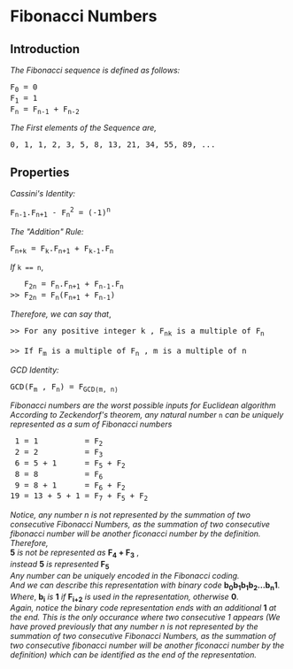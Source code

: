 # Fibonacci Numbers
## Introduction
_The Fibonacci sequence is defined as follows:_
<pre>
F<sub>0</sub> = 0
F<sub>1</sub> = 1
F<sub>n</sub> = F<sub>n-1</sub> + F<sub>n-2</sub>
</pre>
_The First elements of the Sequence are,_
<pre>
0, 1, 1, 2, 3, 5, 8, 13, 21, 34, 55, 89, ...
</pre>
## Properties
_Cassini's Identity:_
<pre>
F<sub>n-1</sub>.F<sub>n+1</sub> - F<sub>n</sub><sup>2</sup> = (-1)<sup>n</sup>
</pre>
_The "Addition" Rule:_
<pre>
F<sub>n+k</sub> = F<sub>k</sub>.F<sub>n+1</sub> + F<sub>k-1</sub>.F<sub>n</sub>
</pre>
_If_ `k == n`,
<pre>
   F<sub>2n</sub> = F<sub>n</sub>.F<sub>n+1</sub> + F<sub>n-1</sub>.F<sub>n</sub>
>> F<sub>2n</sub> = F<sub>n</sub>(F<sub>n+1</sub> + F<sub>n-1</sub>)
</pre>
_Therefore, we can say that_,
<pre>
>> For any positive integer k , F<sub>nk</sub> is a multiple of F<sub>n</sub>
   
>> If F<sub>m</sub> is a multiple of F<sub>n</sub> , m is a multiple of n
</pre>
_GCD Identity:_
<pre>
GCD(F<sub>m</sub> , F<sub>n</sub>) = F<sub>GCD(m, n)</sub>
</pre>
_Fibonacci numbers are the worst possible inputs for Euclidean algorithm_ <br>
_According to Zeckendorf's theorem, any natural number_ `n` _can be uniquely represented as a sum of Fibonacci numbers_
<pre>
 1 = 1          = F<sub>2</sub>
 2 = 2          = F<sub>3</sub>
 6 = 5 + 1      = F<sub>5</sub> + F<sub>2</sub>
 8 = 8          = F<sub>6</sub>
 9 = 8 + 1      = F<sub>6</sub> + F<sub>2</sub>
19 = 13 + 5 + 1 = F<sub>7</sub> + F<sub>5</sub> + F<sub>2</sub>
</pre>
_Notice, any number n is not represented by the summation of two consecutive Fibonacci Numbers, as the summation of two consecutive fibonacci number will be another ficonacci number by the definition._ <br>
_Therefore,_ <br>
**5** _is not be represented as_ **F<sub>4</sub> + F<sub>3</sub>** , <br>
_instead_ **5** _is represented_ **F<sub>5</sub>** <br>
_Any number can be uniquely encoded in the Fibonacci coding._ <br>
_And we can describe this representation with binary code_ **b<sub>0</sub>b<sub>1</sub>b<sub>1</sub>b<sub>2</sub>...b<sub>n</sub>1**. <br>
_Where_, **b<sub>i</sub>** _is_ **1** _if_ **F<sub>i+2</sub>** _is used in the representation, otherwise_ **0**. <br> 
_Again, notice the binary code representation ends with an additional_ **1** _at the end. This is the only occurance where two consecutive 1 appears (We have proved previously that any number n is not represented by the summation of two consecutive Fibonacci Numbers, as the summation of two consecutive fibonacci number will be another ficonacci number by the definition) which can be identified as the end of the representation._ <br>


